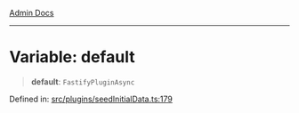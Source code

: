 [Admin Docs](/)

***

# Variable: default

> **default**: `FastifyPluginAsync`

Defined in: [src/plugins/seedInitialData.ts:179](https://github.com/gautam-divyanshu/talawa-api/blob/1d38acecd3e456f869683fb8dca035a5e42010d5/src/plugins/seedInitialData.ts#L179)
